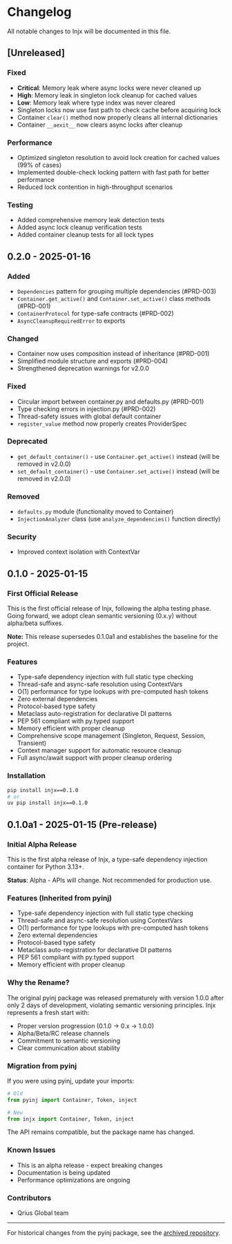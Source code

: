# Changelog

All notable changes to Injx will be documented in this file.

## [Unreleased]

### Fixed
- **Critical**: Memory leak where async locks were never cleaned up
- **High**: Memory leak in singleton lock cleanup for cached values
- **Low**: Memory leak where type index was never cleared
- Singleton locks now use fast path to check cache before acquiring lock
- Container `clear()` method now properly cleans all internal dictionaries
- Container `__aexit__` now clears async locks after cleanup

### Performance
- Optimized singleton resolution to avoid lock creation for cached values (99% of cases)
- Implemented double-check locking pattern with fast path for better performance
- Reduced lock contention in high-throughput scenarios

### Testing
- Added comprehensive memory leak detection tests
- Added async lock cleanup verification tests
- Added container cleanup tests for all lock types

## 0.2.0 - 2025-01-16

### Added
- `Dependencies` pattern for grouping multiple dependencies (#PRD-003)
- `Container.get_active()` and `Container.set_active()` class methods (#PRD-001)
- `ContainerProtocol` for type-safe contracts (#PRD-002)
- `AsyncCleanupRequiredError` to exports

### Changed
- Container now uses composition instead of inheritance (#PRD-001)
- Simplified module structure and exports (#PRD-004)
- Strengthened deprecation warnings for v2.0.0

### Fixed
- Circular import between container.py and defaults.py (#PRD-001)
- Type checking errors in injection.py (#PRD-002)
- Thread-safety issues with global default container
- `register_value` method now properly creates ProviderSpec

### Deprecated
- `get_default_container()` - use `Container.get_active()` instead (will be removed in v2.0.0)
- `set_default_container()` - use `Container.set_active()` instead (will be removed in v2.0.0)

### Removed
- `defaults.py` module (functionality moved to Container)
- `InjectionAnalyzer` class (use `analyze_dependencies()` function directly)

### Security
- Improved context isolation with ContextVar

## 0.1.0 - 2025-01-15

### First Official Release

This is the first official release of Injx, following the alpha testing phase. Going forward, we adopt clean semantic versioning (0.x.y) without alpha/beta suffixes.

**Note:** This release supersedes 0.1.0a1 and establishes the baseline for the project.

### Features
- Type-safe dependency injection with full static type checking
- Thread-safe and async-safe resolution using ContextVars
- O(1) performance for type lookups with pre-computed hash tokens
- Zero external dependencies
- Protocol-based type safety
- Metaclass auto-registration for declarative DI patterns
- PEP 561 compliant with py.typed support
- Memory efficient with proper cleanup
- Comprehensive scope management (Singleton, Request, Session, Transient)
- Context manager support for automatic resource cleanup
- Full async/await support with proper cleanup ordering

### Installation
```bash
pip install injx==0.1.0
# or
uv pip install injx==0.1.0
```

## 0.1.0a1 - 2025-01-15 (Pre-release)

### Initial Alpha Release

This is the first alpha release of Injx, a type-safe dependency injection container for Python 3.13+. 

**Status**: Alpha - APIs will change. Not recommended for production use.

### Features (Inherited from pyinj)
- Type-safe dependency injection with full static type checking
- Thread-safe and async-safe resolution using ContextVars
- O(1) performance for type lookups with pre-computed hash tokens
- Zero external dependencies
- Protocol-based type safety
- Metaclass auto-registration for declarative DI patterns
- PEP 561 compliant with py.typed support
- Memory efficient with proper cleanup

### Why the Rename?
The original pyinj package was released prematurely with version 1.0.0 after only 2 days of development, violating semantic versioning principles. Injx represents a fresh start with:
- Proper version progression (0.1.0 → 0.x → 1.0.0)
- Alpha/Beta/RC release channels
- Commitment to semantic versioning
- Clear communication about stability

### Migration from pyinj
If you were using pyinj, update your imports:
```python
# Old
from pyinj import Container, Token, inject

# New  
from injx import Container, Token, inject
```

The API remains compatible, but the package name has changed.

### Known Issues
- This is an alpha release - expect breaking changes
- Documentation is being updated
- Performance optimizations are ongoing

### Contributors
- Qrius Global team

---

For historical changes from the pyinj package, see the [archived repository](https://github.com/qriusglobal/pyinj).
